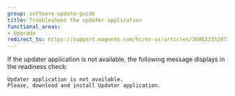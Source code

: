 ```yaml
---
group: software-update-guide
title: Troubleshoot the updater application
functional_areas:
- Upgrade
redirect_to: https://support.magento.com/hc/en-us/articles/360033352071
---
```


If the updater application is not available, the following message displays in the readiness check:

```terminal
Updater application is not available.
Please, download and install Updater application.
```
